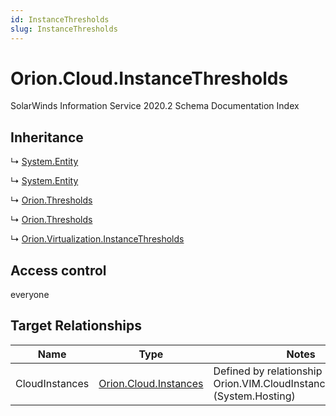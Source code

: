 ```yaml
---
id: InstanceThresholds
slug: InstanceThresholds
---
```


# Orion.Cloud.InstanceThresholds

SolarWinds Information Service 2020.2 Schema Documentation Index

## Inheritance

↳ [System.Entity](./../System/Entity)

↳ [System.Entity](./../System/Entity)

↳ [Orion.Thresholds](./../Orion/Thresholds)

↳ [Orion.Thresholds](./../Orion/Thresholds)

↳ [Orion.Virtualization.InstanceThresholds](./../Orion.Virtualization/InstanceThresholds)

## Access control

everyone

## Target Relationships

| Name | Type | Notes |
| ------ | ------ | ------ |
| CloudInstances | [Orion.Cloud.Instances](./../Orion.Cloud/Instances) | Defined by relationship Orion.VIM.CloudInstancesThresholds (System.Hosting) |

